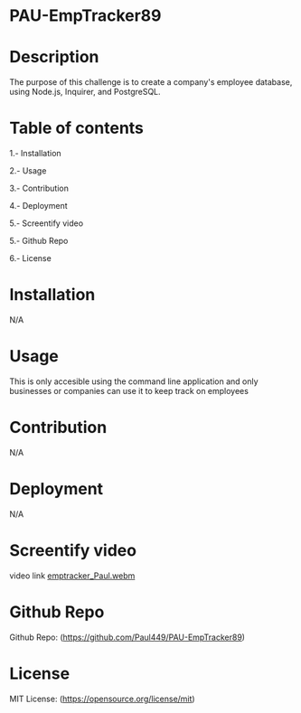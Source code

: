 # PAU-EmpTracker89

# Description
The purpose of this challenge is to create a company's employee database, using Node.js, Inquirer, and PostgreSQL.

# Table of contents

1.- Installation

2.- Usage

3.- Contribution

4.- Deployment

5.- Screentify video

5.- Github Repo

6.- License


# Installation

N/A

# Usage

This is only accesible using the command line application and only businesses or companies can use it to keep track on employees

# Contribution

N/A

# Deployment

N/A

# Screentify video

video link [emptracker_Paul.webm](https://github.com/Paul449/PAU-EmpTracker89/assets/81491408/dfbf166d-9486-48aa-889d-e46e38704845)


# Github Repo

Github Repo: (https://github.com/Paul449/PAU-EmpTracker89)

# License

MIT License: (https://opensource.org/license/mit)
